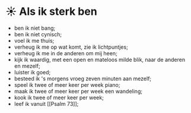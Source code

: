 # ☀️ Als ik sterk ben
* ben ik niet bang;
* ben ik niet cynisch;
* voel ik me thuis;
* verheug ik me op wat komt, zie ik lichtpuntjes;
* verheug ik me in de anderen om mij heen;
* kijk ik waardig, met een open en mateloos milde blik, naar de anderen en mezelf;
* luister ik goed;
* besteed ik 's morgens vroeg zeven minuten aan mezelf;
* speel ik twee of meer keer per week piano;
* maak ik twee of meer keer per week een wandeling;
* kook ik twee of meer keer per week;
* leef ik vanuit [[Psalm 73]];